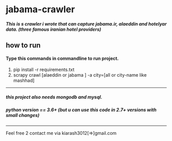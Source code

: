# jabama-crawler
##### This is s crawler i wrote that can capture jabama.ir, alaeddin and hotelyar data. (three famous iranian hotel providers)
## how to run
#### Type this commands in commandline to run project.
1) pip install -r requirements.txt
2) scrapy crawl [alaeddin or jabama ] -a city=[all or city-name like mashhad]

------------------------------------------
##### this project also needs mongodb and mysql.
##### python version == 3.6+ (but u can use this code in 2.7+ versions with small changes)

------------------------------------------
Feel free 2 contact me via kiarash3012[=>]gmail.com